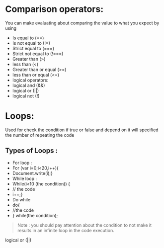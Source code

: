 # Comparison operators:
You can make evaluating about comparing the value to what you expect  by using
* Is equal to (==)
* Is not equal to (!=)
* Strict equal to (===)
* Strict not equal to (!===)
* Greater than (>)
* less than (<)
* Greater than or equal (>=)
* less than or equal (<=)
* logical operators:
* logical and (&&)
* logical or (||)
* logical not (!)
# Loops:
Used for check the condition if true or false and depend on it will specified the number of repeating the code 
## Types of Loops :
* For loop :
* For (var i=0;i<20,i++){
* Document.write(i);}
* While loop :
* While(i<10 (the condition)) {
* // the code
* i++;}
* Do while
* do{
* //the code
* } while(the condition);
> Note : you should pay attention about the condition to not make it results in an infinite loop in the code execution.

logical or (||)
